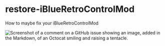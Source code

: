 # restore-iBlueRetroControlMod
How to maybe fix your iBlueRetroControlMod


![Screenshot of a comment on a GitHub issue showing an image, added in the Markdown, of an Octocat smiling and raising a tentacle.](https://myoctocat.com/assets/image)  

